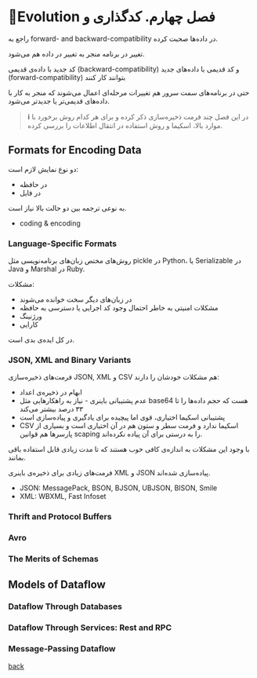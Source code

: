 # 🚧فصل چهارم. ‫کدگذاری و Evolution
راجع به
forward- and backward-compatibility
در داده‌ها صحبت کرده.

تغییر در برنامه منجر به تغییر در داده هم می‌شود.

کد جدید با داده‌ی قدیمی 
(backward-compatibility)
و کد قدیمی با داده‌های جدید
(forward-compatibility)
بتوانند کار کنند

حتی در برنامه‌های سمت سرور هم تغییرات مرحله‌ای اعمال می‌شوند که منجر به کار با داده‌های قدیمی‌تر یا جدیدتر می‌شود.

> **ℹ️** در این فصل چند فرمت ذخیره‌سازی ذکر کرده و برای هر کدام روش برخورد با موارد بالا، اسکیما و روش استفاده در انتقال اطلاعات را بررسی کرده.

## Formats for Encoding Data
دو نوع نمایش لازم است:
- در حافظه
- در فایل

به نوعی ترجمه بین دو حالت بالا نیاز است.
- coding & encoding

### Language-Specific Formats
روش‌های مختص زبان‌های برنامه‌نویسی مثل
pickle
در
Python،
یا
Serializable
در
Java
و
Marshal
در
Ruby.

مشکلات:
- در زبان‌های دیگر سخت خوانده می‌شوند
- مشکلات امنیتی به خاطر احتمال وجود کد اجرایی یا دسترسی به حافظه
- ورژنینگ
- کارایی

در کل ایده‌ی بدی است.

### JSON, XML and Binary Variants
فرمت‌های ذخیره‌سازی
JSON, XML و CSV
هم مشکلات خودشان را دارند:
- ابهام در ذخیره‌ی اعداد
- عدم پشتیبانی باینری - نیاز به راهکارهایی مثل
base64
هست که حجم داده‌ها را تا ۳۳ درصد بیشتر می‌کند
- پشتیبانی اسکیما اختیاری، قوی اما پیچیده برای یادگیری و پیاده‌سازی است
- CSV
اسکیما ندارد و فرمت سطر و ستون هم در آن اختیاری است و بسیاری از پارسرها هم قوانین
scaping
را به درستی برای آن پیاده نکرده‌اند.

با وجود این مشکلات به اندازه‌ی کافی خوب هستند که تا مدت زیادی قابل استفاده باقی بمانند.

فرمت‌های زیادی برای ذخیره‌ی باینری
XML و JSON
پیاده‌سازی شده‌اند.

- JSON: MessagePack, BSON, BJSON, UBJSON, BISON, Smile
- XML: WBXML, Fast Infoset

### Thrift and Protocol Buffers


### Avro
### The Merits of Schemas

## Models of Dataflow
### Dataflow Through Databases
### Dataflow Through Services: Rest and RPC
### Message-Passing Dataflow

[back](README.md)
